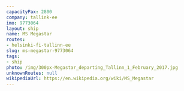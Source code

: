 ```yaml
---
capacityPax: 2800
company: tallink-ee
imo: 9773064
layout: ship
name: MS Megastar
routes:
- helsinki-fi-tallinn-ee
slug: ms-megastar-9773064
tags:
- ship
photo: /img/300px-Megastar_departing_Tallinn_1_February_2017.jpg
unknownRoutes: null
wikipediaUrl: https://en.wikipedia.org/wiki/MS_Megastar
---
```

